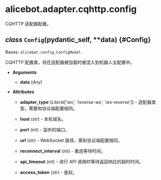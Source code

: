 # alicebot.adapter.cqhttp.config

CQHTTP 适配器配置。

## *class* `Config`(__pydantic_self__, **data) {#Config}

Bases: `alicebot.config.ConfigModel`

CQHTTP 配置类，将在适配器被加载时被混入到机器人主配置中。

- **Arguments**

  - **data** (*Any*)

- **Attributes**

  - **adapter_type** (*Literal['ws', 'reverse-ws', 'ws-reverse']*) - 适配器类型，需要和协议端配置相同。

  - **host** (*str*) - 本机域名。

  - **port** (*int*) - 监听的端口。

  - **url** (*str*) - WebSocket 路径，需和协议端配置相同。

  - **reconnect_interval** (*int*) - 重连等待时间。

  - **api_timeout** (*int*) - 进行 API 调用时等待返回响应的超时时间。

  - **access_token** (*str*) - 鉴权。